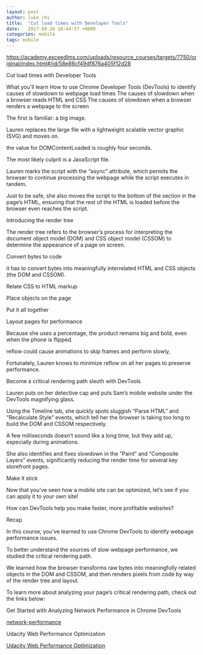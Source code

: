 ```yaml
---
layout: post
author: luke_chi
title:  "Cut load times with Developer Tools"
date:   2017-08-26 16:44:57 +0800
categories: mobile
tags: mobile
---
```


https://academy.exceedlms.com/uploads/resource_courses/targets/7750/original/index.html#/id/58e86cf49df876a405f12d28

Cut load times with Developer Tools

What you'll learn
How to use Chrome Developer Tools (DevTools) to identify causes of slowdown to webpage load times
The causes of slowdown when a browser reads HTML and CSS
The causes of slowdown when a browser renders a webpage to the screen


The first is familiar: a big image.

Lauren replaces the large file with a lightweight scalable vector graphic (SVG) and moves on. 

the value for DOMContentLoaded is roughly four seconds.

The most likely culprit is a JavaScript file. 

Lauren marks the script with the “async” attribute, which permits the browser to continue processing the webpage while the script executes in tandem. 

Just to be safe, she also moves the script to the bottom of the <body> section in the page’s HTML, ensuring that the rest of the HTML is loaded before the browser even reaches the script.  


Introducing the render tree

The render tree refers to the browser’s process for interpreting the document object model (DOM) and CSS object model (CSSOM) to determine the appearance of a page on screen. 

Convert bytes to code

it has to convert bytes into meaningfully interrelated HTML and CSS objects (the DOM and CSSOM). 

Relate CSS to HTML markup

Place objects on the page

Put it all together


Layout pages for performance

Because she uses a percentage, the product remains big and bold, even when the phone is flipped.

reflow could cause animations to skip frames and perform slowly, 

Fortunately, Lauren knows to minimize reflow on all her pages to preserve performance.


Become a critical rendering path sleuth with DevTools

Lauren puts on her detective cap and puts Sam’s mobile website under the DevTools magnifying glass. 

Using the Timeline tab, she quickly spots sluggish “Parse HTML” and “Recalculate Style” events, which tell her the browser is taking too long to build the DOM and CSSOM respectively. 

A few milliseconds doesn’t sound like a long time, but they add up, especially during animations. 

She also identifies and fixes slowdown in the “Paint” and “Composite Layers” events, significantly reducing the render time for several key storefront pages. 


Make it stick

Now that you’ve seen how a mobile site can be optimized, let’s see if you can apply it to your own site!

How can DevTools help you make faster, more profitable websites?


Recap

In this course, you’ve learned to use Chrome DevTools to identify webpage performance issues. 

To better understand the sources of slow webpage performance, we studied the critical rendering path. 

We learned how the browser transforms raw bytes into meaningfully related objects in the DOM and CSSOM, and then renders pixels from code by way of the render tree and layout.

To learn more about analyzing your page’s critical rendering path, check out the links below:

Get Started with Analyzing Network Performance in Chrome DevTools

<a href="https://developers.google.com/web/tools/chrome-devtools/network-performance/">network-performance</a>

Udacity Web Performance Optimization

<a href="https://www.youtube.com/playlist?list=PLAwxTw4SYaPmKmNX-INgcxQWf30KuWa_A">Udacity Web Performance Optimization</a>

